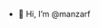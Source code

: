 - 👋 Hi, I’m @manzarf

<!---
manzarf/manzarf is a ✨ special ✨ repository because its `README.md` (this file) appears on your GitHub profile.
You can click the Preview link to take a look at your changes.
--->
